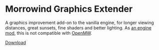 # Morrowind Graphics Extender

A graphics improvement add-on to the vanilla engine, for longer viewing distances, great sunsets, fine shaders and
better lighting. As [an engine mod](./game-engine-and-utilities.md), this is not compatible with [OpenMW](./openmw.md).

[Download](https://www.nexusmods.com/morrowind/mods/41102)
